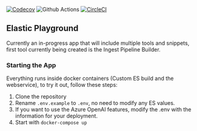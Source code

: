 [![Codecov](https://codecov.io/gh/P1llus/elastic-playground/branch/main/graph/badge.svg?token=76G6J0OU9W)](https://codecov.io/gh/P1llus/elastic-playground)
![Github Actions](https://github.com/P1llus/elastic-playground/actions/workflows/github-actions.yml/badge.svg)
[![CircleCI](https://dl.circleci.com/status-badge/img/gh/P1llus/elastic-playground/tree/main.svg?style=svg)](https://dl.circleci.com/status-badge/redirect/gh/P1llus/elastic-playground/tree/main)

## Elastic Playground

Currently an in-progress app that will include multiple tools and snippets, first tool currently being created is the Ingest Pipeline Builder.

### Starting the App

Everything runs inside docker containers (Custom ES build and the webservice), to try it out, follow these steps:

1. Clone the repository
2. Rename `.env.example` to `.env`, no need to modify any ES values.
3. If you want to use the Azure OpenAI features, modify the .env with the information for your deployment.
4. Start with `docker-compose up`
